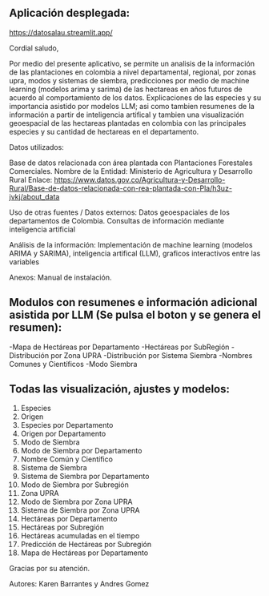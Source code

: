 Aplicación desplegada:
---
https://datosalau.streamlit.app/

Cordial saludo,

Por medio del presente aplicativo, se permite un analisis de la información de las plantaciones en colombia a nivel departamental, regional, por zonas upra, modos y sistemas de siembra, predicciones por medio de machine learning (modelos arima y sarima) de las hectareas en años futuros de acuerdo al comportamiento de los datos. Explicaciones de las especies y su importancia asistido por modelos LLM; asi como tambien resumenes de la información a partir de inteligencia artifical y tambien una visualización geoespacial de las hectareas plantadas en colombia con las principales especies y su cantidad de hectareas en el departamento.


Datos utilizados:

Base de datos relacionada con área plantada con Plantaciones Forestales Comerciales.
Nombre de la Entidad:	Ministerio de Agricultura y Desarrollo Rural
Enlace:
https://www.datos.gov.co/Agricultura-y-Desarrollo-Rural/Base-de-datos-relacionada-con-rea-plantada-con-Pla/h3uz-jvkj/about_data

Uso de otras fuentes / Datos externos: Datos geoespaciales de los departamentos de Colombia.
 Consultas de información mediante inteligencia artificial

Análisis de la información: Implementación de machine learning (modelos ARIMA y SARIMA), inteligencia artifical (LLM), graficos interactivos entre las variables




Anexos: Manual de instalación.


Modulos con resumenes e información adicional asistida por LLM (Se pulsa el boton y se genera el resumen):
---
-Mapa de Hectáreas por Departamento
-Hectáreas por SubRegión
-Distribución por Zona UPRA
-Distribución por Sistema Siembra
-Nombres Comunes y Científicos
-Modo Siembra


Todas las visualización, ajustes y modelos:
---
1) Especies
2) Origen
3) Especies por Departamento
4) Origen por Departamento
5) Modo de Siembra
6) Modo de Siembra por Departamento
7) Nombre Común y Científico
8) Sistema de Siembra
9) Sistema de Siembra por Departamento
10) Modo de Siembra por Subregión
11) Zona UPRA
12) Modo de Siembra por Zona UPRA
13) Sistema de Siembra por Zona UPRA
14) Hectáreas por Departamento
15) Hectáreas por Subregión
16) Hectáreas acumuladas en el tiempo
17) Predicción de Hectáreas por Subregión
18) Mapa de Hectáreas por Departamento

Gracias por su atención.

Autores:
Karen Barrantes y Andres Gomez
